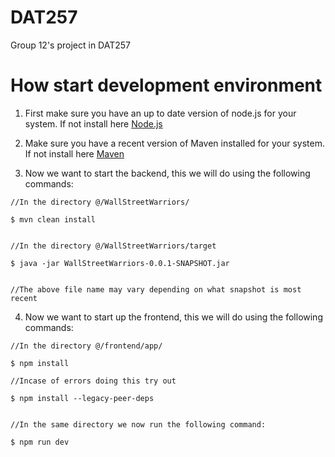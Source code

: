 # DAT257
Group 12's project in DAT257

# How start development environment

1. First make sure you have an up to date version of node.js for your system.
If not install here [Node.js](https://nodejs.org/)

2. Make sure you have a recent version of Maven installed for your system.
If not install here [Maven](https://maven.apache.org/install.html)

3. Now we want to start the backend, this we will do using the following commands:
```
//In the directory @/WallStreetWarriors/

$ mvn clean install


//In the directory @/WallStreetWarriors/target

$ java -jar WallStreetWarriors-0.0.1-SNAPSHOT.jar


//The above file name may vary depending on what snapshot is most recent

```

4. Now we want to start up the frontend, this we will do using the following commands:

```
//In the directory @/frontend/app/

$ npm install

//Incase of errors doing this try out

$ npm install --legacy-peer-deps


//In the same directory we now run the following command:

$ npm run dev

```
